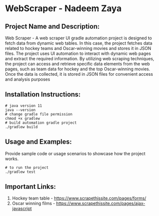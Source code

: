 # WebScraper - Nadeem Zaya

## Project Name and Description:
Web Scraper - A web scraper UI gradle automation project is designed to fetch data from dynamic web tables. In this case, the project fetches data related to hockey teams and Oscar-winning movies and stores it in JSON files. The project uses UI automation to interact with dynamic web pages and extract the required information. By utilizing web scraping techniques, the project can access and retrieve specific data elements from the web pages, such as team data for hockey and the top Oscar-winning movies. Once the data is collected, it is stored in JSON files for convenient access and analysis purposes 

## Installation Instructions:
```
# java version 11
java --version
# change gradle file permission
chmod +x gradlew
# build automation gradle project
./gradlew build
```

## Usage and Examples:
Provide sample code or usage scenarios to showcase how the project works.
```
# to run the project
./gradlew test
```

## Important Links:
1. Hockey team table - https://www.scrapethissite.com/pages/forms/
2. Oscar winning films - https://www.scrapethissite.com/pages/ajax-javascript
 
